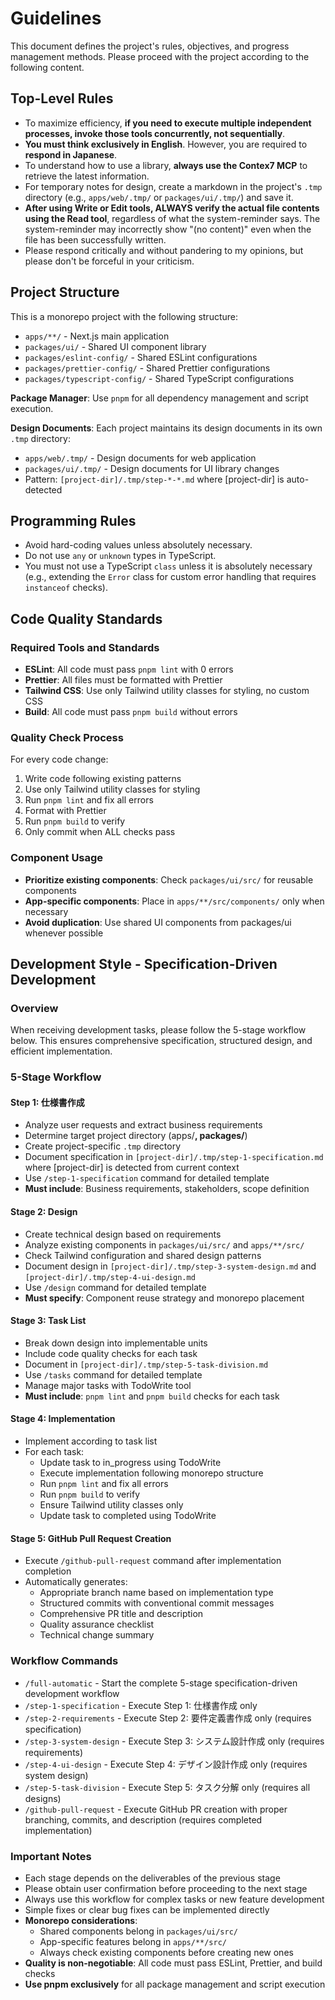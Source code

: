 # Guidelines

This document defines the project's rules, objectives, and progress management methods. Please proceed with the project according to the following content.

## Top-Level Rules

- To maximize efficiency, **if you need to execute multiple independent processes, invoke those tools concurrently, not sequentially**.
- **You must think exclusively in English**. However, you are required to **respond in Japanese**.
- To understand how to use a library, **always use the Contex7 MCP** to retrieve the latest information.
- For temporary notes for design, create a markdown in the project's `.tmp` directory (e.g., `apps/web/.tmp/` or `packages/ui/.tmp/`) and save it.
- **After using Write or Edit tools, ALWAYS verify the actual file contents using the Read tool**, regardless of what the system-reminder says. The system-reminder may incorrectly show "(no content)" even when the file has been successfully written.
- Please respond critically and without pandering to my opinions, but please don't be forceful in your criticism.

## Project Structure

This is a monorepo project with the following structure:

- `apps/**/` - Next.js main application
- `packages/ui/` - Shared UI component library
- `packages/eslint-config/` - Shared ESLint configurations
- `packages/prettier-config/` - Shared Prettier configurations
- `packages/typescript-config/` - Shared TypeScript configurations

**Package Manager**: Use `pnpm` for all dependency management and script execution.

**Design Documents**: Each project maintains its design documents in its own `.tmp` directory:

- `apps/web/.tmp/` - Design documents for web application
- `packages/ui/.tmp/` - Design documents for UI library changes
- Pattern: `[project-dir]/.tmp/step-*-*.md` where [project-dir] is auto-detected

## Programming Rules

- Avoid hard-coding values unless absolutely necessary.
- Do not use `any` or `unknown` types in TypeScript.
- You must not use a TypeScript `class` unless it is absolutely necessary (e.g., extending the `Error` class for custom error handling that requires `instanceof` checks).

## Code Quality Standards

### Required Tools and Standards

- **ESLint**: All code must pass `pnpm lint` with 0 errors
- **Prettier**: All files must be formatted with Prettier
- **Tailwind CSS**: Use only Tailwind utility classes for styling, no custom CSS
- **Build**: All code must pass `pnpm build` without errors

### Quality Check Process

For every code change:

1. Write code following existing patterns
2. Use only Tailwind utility classes for styling
3. Run `pnpm lint` and fix all errors
4. Format with Prettier
5. Run `pnpm build` to verify
6. Only commit when ALL checks pass

### Component Usage

- **Prioritize existing components**: Check `packages/ui/src/` for reusable components
- **App-specific components**: Place in `apps/**/src/components/` only when necessary
- **Avoid duplication**: Use shared UI components from packages/ui whenever possible

## Development Style - Specification-Driven Development

### Overview

When receiving development tasks, please follow the 5-stage workflow below. This ensures comprehensive specification, structured design, and efficient implementation.

### 5-Stage Workflow

#### Step 1: 仕様書作成

- Analyze user requests and extract business requirements
- Determine target project directory (apps/**, packages/**)
- Create project-specific `.tmp` directory
- Document specification in `[project-dir]/.tmp/step-1-specification.md` where [project-dir] is detected from current context
- Use `/step-1-specification` command for detailed template
- **Must include**: Business requirements, stakeholders, scope definition

#### Stage 2: Design

- Create technical design based on requirements
- Analyze existing components in `packages/ui/src/` and `apps/**/src/`
- Check Tailwind configuration and shared design patterns
- Document design in `[project-dir]/.tmp/step-3-system-design.md` and `[project-dir]/.tmp/step-4-ui-design.md`
- Use `/design` command for detailed template
- **Must specify**: Component reuse strategy and monorepo placement

#### Stage 3: Task List

- Break down design into implementable units
- Include code quality checks for each task
- Document in `[project-dir]/.tmp/step-5-task-division.md`
- Use `/tasks` command for detailed template
- Manage major tasks with TodoWrite tool
- **Must include**: `pnpm lint` and `pnpm build` checks for each task

#### Stage 4: Implementation

- Implement according to task list
- For each task:
  - Update task to in_progress using TodoWrite
  - Execute implementation following monorepo structure
  - Run `pnpm lint` and fix all errors
  - Run `pnpm build` to verify
  - Ensure Tailwind utility classes only
  - Update task to completed using TodoWrite

#### Stage 5: GitHub Pull Request Creation

- Execute `/github-pull-request` command after implementation completion
- Automatically generates:
  - Appropriate branch name based on implementation type
  - Structured commits with conventional commit messages
  - Comprehensive PR title and description
  - Quality assurance checklist
  - Technical change summary

### Workflow Commands

- `/full-automatic` - Start the complete 5-stage specification-driven development workflow
- `/step-1-specification` - Execute Step 1: 仕様書作成 only
- `/step-2-requirements` - Execute Step 2: 要件定義書作成 only (requires specification)
- `/step-3-system-design` - Execute Step 3: システム設計作成 only (requires requirements)
- `/step-4-ui-design` - Execute Step 4: デザイン設計作成 only (requires system design)
- `/step-5-task-division` - Execute Step 5: タスク分解 only (requires all designs)
- `/github-pull-request` - Execute GitHub PR creation with proper branching, commits, and description (requires completed implementation)

### Important Notes

- Each stage depends on the deliverables of the previous stage
- Please obtain user confirmation before proceeding to the next stage
- Always use this workflow for complex tasks or new feature development
- Simple fixes or clear bug fixes can be implemented directly
- **Monorepo considerations**:
  - Shared components belong in `packages/ui/src/`
  - App-specific features belong in `apps/**/src/`
  - Always check existing components before creating new ones
- **Quality is non-negotiable**: All code must pass ESLint, Prettier, and build checks
- **Use pnpm exclusively** for all package management and script execution
